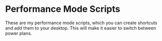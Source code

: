 # Performance Mode Scripts
These are my performance mode scripts, which you can create shortcuts and add them to your desktop. This will make it easier to switch between power plans.